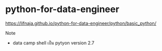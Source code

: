 # python-for-data-engineer

https://lifnaja.github.io/python-for-data-engineer/python/basic_python/

Note
- data camp shell เป็น pytyon version 2.7